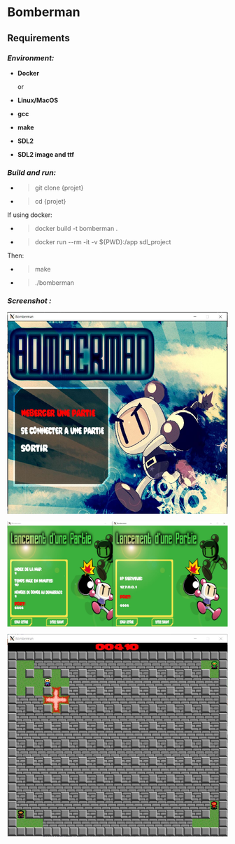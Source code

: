 # Bomberman

## Requirements

### _Environment:_

- **Docker**  

  or

- **Linux/MacOS**
- **gcc**
- **make**
- **SDL2**
- **SDL2 image and ttf**

### _Build and run:_

- > git clone {projet}
- > cd {projet}

If using docker:
- > docker build -t bomberman .
- > docker run --rm -it -v ${PWD}:/app sdl_project

Then:
- > make
- > ./bomberman

### _Screenshot :_

![Alt Text](screenshots/mainJPG.JPG)  
  
  
![Alt Text](screenshots/connectionJPG.JPG)  
  
    
![Alt Text](screenshots/Capture.JPG)  
